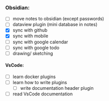 ### Obsidian:

 - [ ] move notes to obsidian (except passwords)
 - [ ] dataview plugin (mini database in notes)
 - [x] sync with github
 - [x] sync with mobile
 - [ ] sync with google calendar
 - [ ] sync with google todo 
 - [ ] drawing/ sketching

#### VsCode:

 - [ ] learn docker plugins
 - [ ] learn how to write plugins
	 - [ ] write documentation header plugin
 - [ ] read VsCode documentation